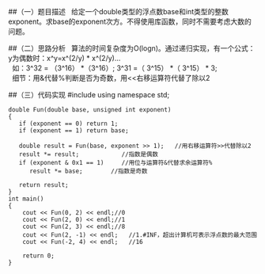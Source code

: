 ##（一）题目描述
    给定一个double类型的浮点数base和int类型的整数exponent。求base的exponent次方。不得使用库函数，同时不需要考虑大数的问题。

##（二）思路分析
    算法的时间复杂度为O(logn)。通过递归实现，有一个公式：y为偶数时：x^y=x^(2/y) * x^(2/y)...</br>
    如：3^32 = （3^16） *（3^16）; 3^31 =（ 3^15） *（ 3^15） * 3;</br>
    细节：用&代替%判断是否为奇数，用<<右移运算符代替了除以2

##（三）代码实现
    #include <iostream>
    using namespace std;
     
    double Fun(double base, unsigned int exponent)
    {
	   if (exponent == 0) return 1;
	   if (exponent == 1) return base;
 
	   double result = Fun(base, exponent >> 1);   //用右移运算符>>代替除以2
	   result *= result;            //指数是偶数
	   if (exponent & 0x1 == 1)     //用位与运算符&代替求余运算符%
		  result *= base;        //指数是奇数
 
	   return result;
    }
    int main()
    {
    	cout << Fun(0, 2) << endl;//0
    	cout << Fun(2, 0) << endl;//1
    	cout << Fun(2, 3) << endl;//8
    	cout << Fun(2, -1) << endl;   //1.#INF，超出计算机可表示浮点数的最大范围
    	cout << Fun(-2, 4) << endl;   //16

    	return 0;
    }